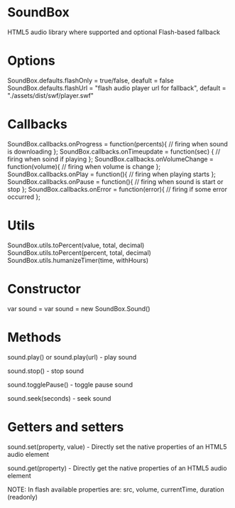 SoundBox
========

HTML5 audio library where supported and optional Flash-based fallback

Options
=======

SoundBox.defaults.flashOnly = true/false, deafult = false
SoundBox.defaults.flashUrl 	= "flash audio player url for fallback", default = "./assets/dist/swf/player.swf"


Callbacks
=========
SoundBox.callbacks.onProgress = function(percents){
	// firing when sound is downloading
};
SoundBox.callbacks.onTimeupdate = function(sec) {
	// firing when soind if playing
};
SoundBox.callbacks.onVolumeChange = function(volume){
	// firing when volume is change
};
SoundBox.callbacks.onPlay = function(){
	// firing when playing starts
};
SoundBox.callbacks.onPause = function(){
	// firing when sound is start or stop
};
SoundBox.callbacks.onError = function(error){
	// firing if some error occurred 
};

Utils
=====

SoundBox.utils.toPercent(value, total, decimal)
SoundBox.utils.toPercent(percent, total, decimal)
SoundBox.utils.humanizeTimer(time, withHours)

Constructor
===========
var sound = var sound = new SoundBox.Sound()

Methods
=======

sound.play() or sound.play(url) - play sound

sound.stop() - stop sound

sound.togglePause() - toggle pause sound

sound.seek(seconds) - seek sound

Getters and setters
===================

sound.set(property, value) - Directly set the native properties of an HTML5 audio element

sound.get(property) - Directly get the native properties of an HTML5 audio element

NOTE:
In flash available properties are:
src, volume, currentTime, duration (readonly)




